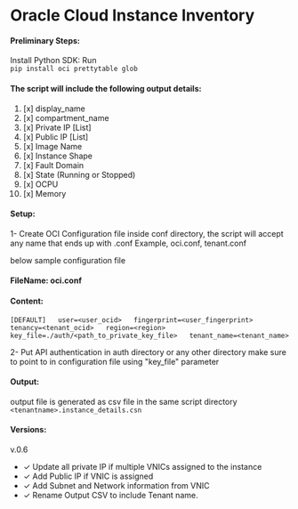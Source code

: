 # **Oracle Cloud Instance Inventory**  

#### Preliminary Steps:  

Install Python SDK: Run   
`pip install oci prettytable glob  `   

#### The script will include the following output details:  
1. [x] display_name
2. [x] compartment_name
3. [x] Private IP [List]
4. [x] Public IP [List]
5. [x] Image Name
6. [x] Instance Shape
7. [x] Fault Domain
8. [x] State (Running or Stopped)
9. [x] OCPU
10. [x] Memory

#### Setup:  

1- Create OCI Configuration file inside conf directory, the script will accept any name that ends up with .conf
Example, oci.conf, tenant.conf  

below sample configuration file  

#### FileName: oci.conf  

#### Content:  

`[DEFAULT]  
user=<user_ocid>  
fingerprint=<user_fingerprint>  
tenancy=<tenant_ocid>  
region=<region>  
key_file=./auth/<path_to_private_key_file>  
tenant_name=<tenant_name>  `

2- Put API authentication in auth directory or any other directory make sure to point to in configuration file using "key_file" parameter  

#### Output:  

output file is generated as csv file in the same script directory  
`<tenantname>.instance_details.csn `  

#### Versions:  

v.0.6  
* ✓ Update all private IP if multiple VNICs assigned to the instance  
* ✓ Add Public IP if VNIC is assigned  
* ✓ Add Subnet and Network information from VNIC  
* ✓ Rename Output CSV to include Tenant name.  